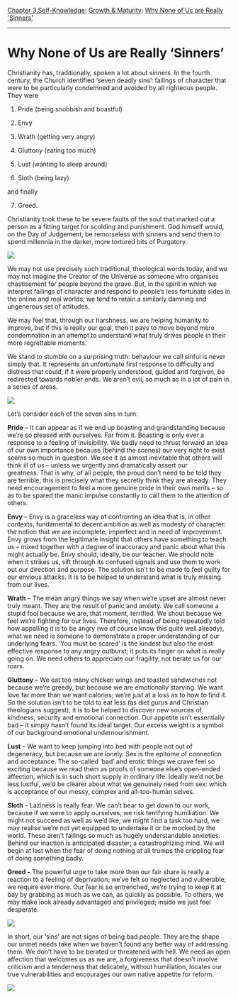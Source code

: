[Chapter 3.Self-Knowledge](https://www.theschooloflife.com/thebookoflife/category/self-knowledge/): [Growth & Maturity](https://www.theschooloflife.com/thebookoflife/category/self-knowledge/growth-maturity/): [Why None of Us are Really 'Sinners'](https://www.theschooloflife.com/thebookoflife/beyond-the-seven-deadly-sins/)

* * *

# Why None of Us are Really ‘Sinners’

Christianity has, traditionally, spoken a lot about sinners. In the fourth century, the Church identified ‘seven deadly sins’: failings of character that were to be particularly condemned and avoided by all righteous people. They were

1. Pride (being snobbish and boastful)

2. Envy

3. Wrath (getting very angry)

4. Gluttony (eating too much)

5. Lust (wanting to sleep around)

6. Sloth (being lazy)

and finally

7. Greed.

Christianity took these to be severe faults of the soul that marked out a person as&nbsp;a fitting target for scolding and punishment. God himself would, on the Day of Judgement, be remorseless with sinners and send them to spend millennia in the darker, more tortured bits of Purgatory.

![](https://s-media-cache-ak0.pinimg.com/736x/b2/48/75/b24875e60fac0b184f118bf9f262dd4e.jpg)

We may not use precisely such traditional, theological words today, and we may not imagine the Creator of the Universe as someone who organises chastisement for people beyond the grave. But, in the spirit in which we interpret failings of character and respond to people’s less fortunate sides in the online and real worlds, we tend to retain a similarly damning and ungenerous set of attitudes.

We may feel that, through our harshness, we are helping humanity to improve, but if this is really our goal, then it pays to move beyond mere condemnation in an attempt to understand what truly drives people in their more regrettable moments.

We stand to stumble on a surprising truth: behaviour we call sinful is never simply that. It represents an unfortunate first response to difficulty and distress that could, if it were properly understood, guided and forgiven, be redirected towards nobler ends. We aren’t evil, so much as in a lot of pain in a series of areas.

**![](http://www.wga.hu/art/g/giotto/padova/7vicevir/virtu_1.jpg)**

Let’s consider each of the seven sins in turn:

**Pride** – It can appear as if we end up boasting and grandstanding because we’re so pleased with ourselves. Far from it. Boasting is only ever a response to a feeling of invisibility. We badly need to thrust forward an idea of our own importance because (behind the scenes) our very right to exist seems so much in question. We see it as almost inevitable that others will think ill of us – unless we urgently and dramatically assert our greatness.&nbsp;That is why, of all people, the proud don’t need to be told they are terrible; this is precisely what they secretly think they are already. They need encouragement to feel a more genuine pride in their own merits – so as to be spared the manic impulse constantly to call them to the attention of others.

**Envy** – Envy is a graceless way of confronting an idea that is, in other contexts, fundamental to decent ambition as well as modesty of character: the notion that we are incomplete, imperfect and in need of improvement. Envy grows from the legitimate insight that others have something to teach us – mixed together with a degree of inaccuracy and panic about what this might actually be. Envy should, ideally, be our teacher. We should note when it strikes us, sift through its confused signals and use them to work out our direction and purpose. The solution isn’t to be made to feel guilty for our envious attacks. It is to be helped to understand what is truly missing from our lives.

**Wrath** – The mean angry things we say when we’re upset are almost never truly meant. They are the result of panic and anxiety. We call someone a stupid fool because we are, that moment, terrified. We shout because we feel we’re fighting for our lives. Therefore, instead of being repeatedly&nbsp;told how appalling it is to be angry (we of course know this quite well already), what we need is someone to demonstrate a proper understanding of our underlying fears. ‘You must be scared’ is the kindest but also the most effective response to any angry outburst; it puts its finger on what is really going on. We need others to appreciate our fragility, not berate us for our roars.

**Gluttony** – We eat too many chicken wings and toasted sandwiches not because we’re greedy, but because we are emotionally starving. We want love far more than we want calories; we’re just at a loss as to how to find it. So the solution isn’t to be told to eat less (as diet gurus and Christian theologians suggest); it is to be helped to discover new sources of kindness, security and emotional connection. Our appetite isn’t essentially bad – it simply hasn’t found its ideal target. Our excess weight is a symbol of our&nbsp;background emotional undernourishment.

**Lust** – We want to keep jumping into bed with people not out of degeneracy,&nbsp;but because we are lonely. Sex is the epitome&nbsp;of connection and acceptance. The so-called ‘bad’ and erotic things we crave feel so exciting because we read them as&nbsp;proofs of someone else’s open-ended affection, which is in such short supply in ordinary life. Ideally we’d not be less lustful, we’d be clearer about what we genuinely need from sex: which is acceptance of our messy, complex and all-too-human selves.

**Sloth** – Laziness is really fear. We can’t bear to get down to our work, because if we were to apply ourselves, we risk&nbsp;terrifying humiliation. We might not succeed as well as we’d like, we might find a task too hard, we may realise we’re not yet equipped to undertake it or be mocked by the world. These aren’t failings so much as hugely understandable anxieties. Behind our inaction is anticipated disaster; a catastrophizing mind. We will begin at last when the fear of doing nothing at all trumps the crippling fear of doing something badly.

**Greed –** The powerful urge to take more than our fair share is really a reaction to a feeling of deprivation; we’ve felt so neglected and vulnerable, we require ever more. Our fear is so entrenched, we’re trying to keep it at bay by grabbing as much as we can, as quickly as possible. To others, we may make look already advantaged and privileged; inside we just feel desperate.

**![](https://streetsofsalem.files.wordpress.com/2013/03/envy-bosch-detail.jpg)**

In short, our ‘sins’ are not signs of&nbsp;being bad people. They are the shape our unmet needs take when we haven’t found any better way of addressing them. We don’t have to be berated or threatened with hell. We need an open affection that welcomes us as we are, a forgiveness that doesn’t involve criticism and a tenderness that delicately, without humiliation, locates our true vulnerabilities and encourages our own native appetite for reform.

[![](https://img.youtube.com/vi/tMjF_100onI/0.jpg)](https://www.youtube.com/embed/tMjF_100onI?ecver=2 '')
